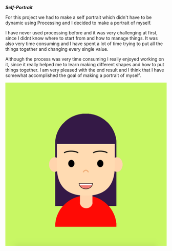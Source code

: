 ***Self-Portrait***
 
For this project we had to make a self portrait which didn't have to be dynamic using Processing and I decided to make a portrait of myself.

I have never used processing before and it was very challenging at first, since I didnt know where to start from and how to manage things. It was also very time consuming and I have spent a lot of time trying to put all the things together and changing every single value. 

Although the process was very time consuming I really enjoyed working on it, since it really helped me to learn making different shapes and how to put things together. I am very pleased with the end result and I think that I have somewhat accomplished the goal of making a portrait of myself. 


![](portrait.png)


